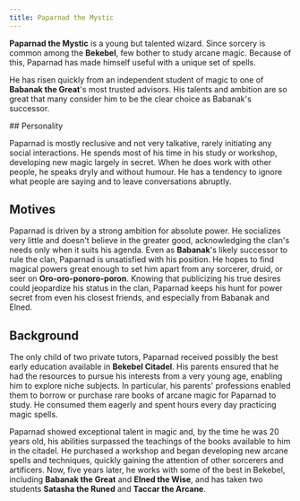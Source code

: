 ```yaml
---
title: Paparnad the Mystic
---
```


**Paparnad the Mystic** is a young but talented wizard. Since sorcery is common among the **Bekebel**, few bother to study arcane magic. Because of this, Paparnad has made himself useful with a unique set of spells.

He has risen quickly from an independent student of magic to one of **Babanak the Great**'s most trusted advisors. His talents and ambition are so great that many consider him to be the clear choice as Babanak's successor.

<spoiler>
## Personality

Paparnad is mostly reclusive and not very talkative, rarely initiating any social interactions. He spends most of his time in his study or workshop, developing new magic largely in secret. When he does work with other people, he speaks dryly and without humour. He has a tendency to ignore what people are saying and to leave conversations abruptly.

## Motives

Paparnad is driven by a strong ambition for absolute power. He socializes very little and doesn't believe in the greater good, acknowledging the clan's needs only when it suits his agenda. Even as **Babanak**'s likely successor to rule the clan, Paparnad is unsatisfied with his position. He hopes to find magical powers great enough to set him apart from any sorcerer, druid, or seer on **Oro-oro-ponoro-poron**. Knowing that publicizing his true desires could jeopardize his status in the clan, Paparnad keeps his hunt for power secret from even his closest friends, and especially from Babanak and Elned.

## Background

The only child of two private tutors, Paparnad received possibly the best early education available in **Bekebel Citadel**. His parents ensured that he had the resources to pursue his interests from a very young age, enabling him to explore niche subjects. In particular, his parents' professions enabled them to borrow or purchase rare books of arcane magic for Paparnad to study. He consumed them eagerly and spent hours every day practicing magic spells.

Paparnad showed exceptional talent in magic and, by the time he was 20 years old, his abilities surpassed the teachings of the books available to him in the citadel. He purchased a workshop and began developing new arcane spells and techniques, quickly gaining the attention of other sorcerers and artificers. Now, five years later, he works with some of the best in Bekebel, including **Babanak the Great** and **Elned the Wise**, and has taken two students **Satasha the Runed** and **Taccar the Arcane**.

</spoiler>
